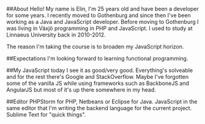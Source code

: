 ##About
Hello! My name is Elin, I'm 25 years old and have been a developer for some years. I recently moved to Gothenburg and since then I've been working as a Java and JavaScript developer. Before moving to Gothenburg I was living in Växjö programming in PHP and JavaScript. I used to study at Linnaeus University back in 2010-2012.

The reason I'm taking the course is to broaden my JavaScript horizon.

##Expectations
I'm looking forward to learning functional programming.

##My JavaScript today
I see it as good/very good. Everything's solveable and for the rest there's Google and StackOverflow. Maybe I've forgotten some of the vanilla JS while using frameworks such as BackboneJS and AngularJS but most of it's up there somewhere in my head.

##Editor
PHPStorm for PHP, Netbeans or Eclipse for Java. JavaScript in the same editor that I'm writing the backend language for the current project. Sublime Text for "quick things".
